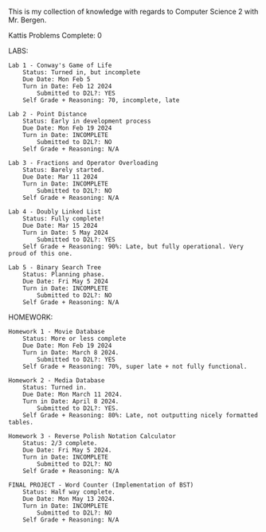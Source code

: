 This is my collection of knowledge with regards to Computer Science 2 with Mr. Bergen.

Kattis Problems Complete: 0

LABS:

    Lab 1 - Conway's Game of Life
        Status: Turned in, but incomplete
        Due Date: Mon Feb 5
        Turn in Date: Feb 12 2024
            Submitted to D2L?: YES
        Self Grade + Reasoning: 70, incomplete, late

    Lab 2 - Point Distance
        Status: Early in development process
        Due Date: Mon Feb 19 2024
        Turn in Date: INCOMPLETE
            Submitted to D2L?: NO
        Self Grade + Reasoning: N/A

    Lab 3 - Fractions and Operator Overloading
        Status: Barely started.
        Due Date: Mar 11 2024
        Turn in Date: INCOMPLETE
            Submitted to D2L?: NO
        Self Grade + Reasoning: N/A

    Lab 4 - Doubly Linked List
        Status: Fully complete!
        Due Date: Mar 15 2024
        Turn in Date: 5 May 2024
            Submitted to D2L?: YES
        Self Grade + Reasoning: 90%: Late, but fully operational. Very proud of this one.

    Lab 5 - Binary Search Tree
        Status: Planning phase.
        Due Date: Fri May 5 2024
        Turn in Date: INCOMPLETE
            Submitted to D2L?: NO
        Self Grade + Reasoning: N/A

HOMEWORK:
    
    Homework 1 - Movie Database
        Status: More or less complete
        Due Date: Mon Feb 19 2024
        Turn in Date: March 8 2024.
            Submitted to D2L?: YES
        Self Grade + Reasoning: 70%, super late + not fully functional.

    Homework 2 - Media Database
        Status: Turned in.
        Due Date: Mon March 11 2024.
        Turn in Date: April 8 2024.
            Submitted to D2L?: YES.
        Self Grade + Reasoning: 80%: Late, not outputting nicely formatted tables.

    Homework 3 - Reverse Polish Notation Calculator
        Status: 2/3 complete.
        Due Date: Fri May 5 2024.
        Turn in Date: INCOMPLETE
            Submitted to D2L?: NO
        Self Grade + Reasoning: N/A

    FINAL PROJECT - Word Counter (Implementation of BST)
        Status: Half way complete.
        Due Date: Mon May 13 2024.
        Turn in Date: INCOMPLETE
            Submitted to D2L?: NO
        Self Grade + Reasoning: N/A